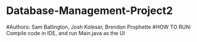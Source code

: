 # Database-Management-Project2
#Authors: Sam Ballington, Josh Kolesar, Brendon Prophette
#HOW TO RUN: Compile code in IDE, and run Main.java as the UI
